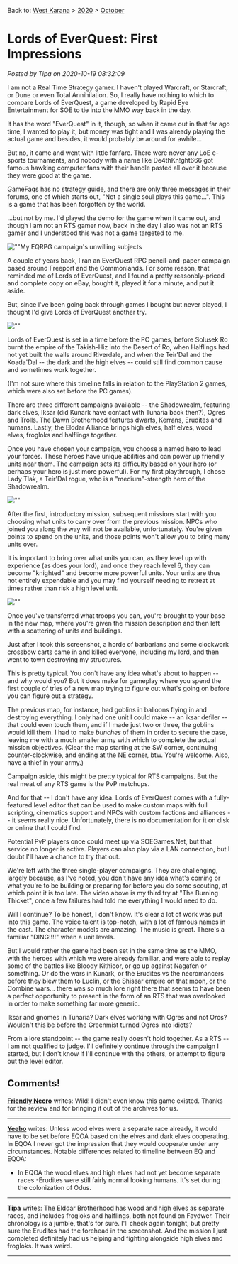Back to: [West Karana](/posts/westkarana.md) > [2020](/posts/2020/westkarana.md) > [October](./westkarana.md)
# Lords of EverQuest: First Impressions

*Posted by Tipa on 2020-10-19 08:32:09*


I am not a Real Time Strategy gamer. I haven't played Warcraft, or Starcraft, or Dune or even Total Annihilation. So, I really have nothing to which to compare Lords of EverQuest, a game developed by Rapid Eye Entertainment for SOE to tie into the MMO way back in the day.



It has the word \"EverQuest\" in it, though, so when it came out in that far ago time, I wanted to play it, but money was tight and I was already playing the actual game and besides, it would probably be around for awhile...



But no, it came and went with little fanfare. There were never any LoE e-sports tournaments, and nobody with a name like De4thKn!ght666 got famous hawking computer fans with their handle pasted all over it because they were good at the game.



GameFaqs has no strategy guide, and there are only three messages in their forums, one of which starts out, \"Not a single soul plays this game...\". This is a game that has been forgotten by the world.



...but not by me. I'd played the demo for the game when it came out, and though I am not an RTS gamer now, back in the day I also was not an RTS gamer and I understood this was not a game targeted to me.



![\"\"](\"https://chasingdings.com/wp-content/uploads/2020/10/eqrpg.jpg\")My EQRPG campaign's unwilling subjects

A couple of years back, I ran an EverQuest RPG pencil-and-paper campaign based around Freeport and the Commonlands. For some reason, that reminded me of Lords of EverQuest, and I found a pretty reasonbly-priced and complete copy on eBay, bought it, played it for a minute, and put it aside.



But, since I've been going back through games I bought but never played, I thought I'd give Lords of EverQuest another try. 



![\"\"](\"https://chasingdings.com/wp-content/uploads/2020/10/1-Lords-2020-10-19-07-04-55-44-1024x682.jpg\")

Lords of EverQuest is set in a time before the PC games, before Solusek Ro burnt the empire of the Takish-Hiz into the Desert of Ro, when Halflings had not yet built the walls around Riverdale, and when the Teir'Dal and the Koada'Dal -- the dark and the high elves -- could still find common cause and sometimes work together.



(I'm not sure where this timeline falls in relation to the PlayStation 2 games, which were also set before the PC games).



There are three different campaigns available -- the Shadowrealm, featuring dark elves, Iksar (did Kunark have contact with Tunaria back then?), Ogres and Trolls. The Dawn Brotherhood features dwarfs, Kerrans, Erudites and humans. Lastly, the Elddar Alliance brings high elves, half elves, wood elves, frogloks and halflings together.



Once you have chosen your campaign, you choose a named hero to lead your forces. These heroes have unique abilities and can power up friendly units near them. The campaign sets its difficulty based on your hero (or perhaps your hero is just more powerful). For my first playthrough, I chose Lady Tlak, a Teir'Dal rogue, who is a \"medium\"-strength hero of the Shadowrealm.



![\"\"](\"https://chasingdings.com/wp-content/uploads/2020/10/1-Lords-2020-10-19-07-05-26-55-1024x682.jpg\")

 After the first, introductory mission, subsequent missions start with you choosing what units to carry over from the previous mission. NPCs who joined you along the way will not be available, unfortunately. You're given points to spend on the units, and those points won't allow you to bring many units over.



It is important to bring over what units you can, as they level up with experience (as does your lord), and once they reach level 6, they can become \"knighted\" and become more powerful units. Your units are thus not entirely expendable and you may find yourself needing to retreat at times rather than risk a high level unit.



![\"\"](\"https://chasingdings.com/wp-content/uploads/2020/10/Lords-2020-10-19-07-53-07-12-1024x576.jpg\")

Once you've transferred what troops you can, you're brought to your base in the new map, where you're given the mission description and then left with a scattering of units and buildings.



Just after I took this screenshot, a horde of barbarians and some clockwork crossbow carts came in and killed everyone, including my lord, and then went to town destroying my structures.



This is pretty typical. You don't have any idea what's about to happen -- and why would you? But it does make for gameplay where you spend the first couple of tries of a new map trying to figure out what's going on before you can figure out a strategy.



The previous map, for instance, had goblins in balloons flying in and destroying everything. I only had one unit I could make -- an iksar defiler -- that could even touch them, and if I made just two or three, the goblins would kill them. I had to make *bunches* of them in order to secure the base, leaving me with a much smaller army with which to complete the actual mission objectives. (Clear the map starting at the SW corner, continuing counter-clockwise, and ending at the NE corner, btw. You're welcome. Also, have a thief in your army.)



Campaign aside, this might be pretty typical for RTS campaigns. But the real meat of any RTS game is the PvP matchups.



And for that -- I don't have any idea. Lords of EverQuest comes with a fully-featured level editor that can be used to make custom maps with full scripting, cinematics support and NPCs with custom factions and alliances -- it seems really nice. Unfortunately, there is no documentation for it on disk or online that I could find.



Potential PvP players once could meet up via SOEGames.Net, but that service no longer is active. Players can also play via a LAN connection, but I doubt I'll have a chance to try that out.





We're left with the three single-player campaigns. They are challenging, largely because, as I've noted, you don't have any idea what's coming or what you're to be building or preparing for before you do some scouting, at which point it is too late. The video above is my third try at \"The Burning Thicket\", once a few failures had told me everything I would need to do.



Will I continue? To be honest, I don't know. It's clear a lot of work was put into this game. The voice talent is top-notch, with a lot of famous names in the cast. The character models are amazing. The music is great. There's a familiar \"DING!!!!\" when a unit levels.



But I would rather the game had been set in the same time as the MMO, with the heroes with which we were already familiar, and were able to replay some of the battles like Bloody Kithicor, or go up against Nagafen or something. Or do the wars in Kunark, or the Erudites vs the necromancers before they blew them to Luclin, or the Shissar empire on that moon, or the Combine wars... there was so much lore right there that seems to have been a perfect opportunity to present in the form of an RTS that was overlooked in order to make something far more generic.



Iksar and gnomes in Tunaria? Dark elves working with Ogres and not Orcs? Wouldn't this be before the Greenmist turned Ogres into idiots?



From a lore standpoint -- the game really doesn't hold together. As a RTS -- I am not qualified to judge. I'll definitely continue through the campaign I started, but I don't know if I'll continue with the others, or attempt to figure out the level editor.



## Comments!

**[Friendly Necro](https://thefriendlynecromancer.blogspot.com/)** writes: Wild! I didn't even know this game existed. Thanks for the review and for bringing it out of the archives for us.

---

**[Yeebo](http://yfernbottom.blogspot.com/)** writes: Unless wood elves were a separate race already, it would have to be set before EQOA based on the elves and dark elves cooperating. In EQOA I never got the impression that they would cooperate under any circumstances. Notable differences related to timeline between EQ and EQOA:
- In EQOA the wood elves and high elves had not yet become separate races
-Erudites were still fairly normal looking humans. It's set during the colonization of Odus.

---

**Tipa** writes: The Elddar Brotherhood has wood and high elves as separate races, and includes frogloks and halflings, both not found on Faydwer. Their chronology is a jumble, that's for sure. I'll check again tonight, but pretty sure the Erudites had the forehead in the screenshot.
And the mission I just completed definitely had us helping and fighting alongside high elves and frogloks. It was weird.

---


